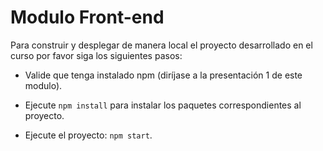 # Modulo Front-end

Para construir y desplegar de manera local el proyecto desarrollado en el curso por favor siga los siguientes pasos:

- Valide que tenga instalado npm (diríjase a la presentación 1 de este modulo).

- Ejecute `npm install` para instalar los paquetes correspondientes al proyecto.

- Ejecute el proyecto: `npm start`.


